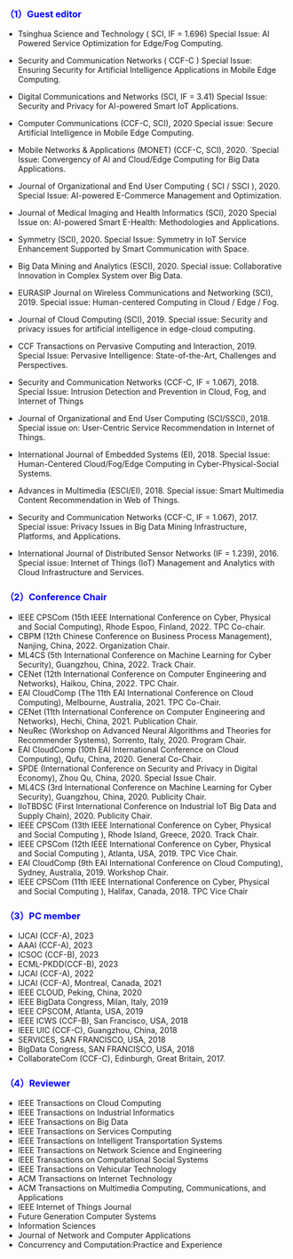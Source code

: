 ###  <span style="color: blue;">（1）Guest editor</span>
- Tsinghua Science and Technology ( SCI, IF = 1.696)
  Special Issue: AI Powered Service Optimization for Edge/Fog Computing. 

- Security and Communication Networks ( CCF-C )
  Special Issue: Ensuring Security for Artificial Intelligence Applications in Mobile Edge Computing.

- Digital Communications and Networks (SCI, IF = 3.41)
  Special Issue: Security and Privacy for AI-powered Smart IoT Applications.

- Computer Communications (CCF-C, SCI), 2020 
  Special issue: Secure Artificial Intelligence in Mobile Edge Computing. 

- Mobile Networks & Applications (MONET) (CCF-C, SCI), 2020.
 `Special Issue: Convergency of AI and Cloud/Edge Computing for Big Data Applications. 

- Journal of Organizational and End User Computing ( SCI / SSCI ), 2020.
  Special Issue: AI-powered E-Commerce Management and Optimization.

- Journal of Medical Imaging and Health Informatics (SCI), 2020
  Special Issue on: AI-powered Smart E-Health: Methodologies and Applications.

- Symmetry (SCI), 2020.
  Special Issue: Symmetry in IoT Service Enhancement Supported by Smart Communication with Space.

- Big Data Mining and Analytics (ESCI), 2020.
  Special issue: Collaborative Innovation in Complex System over Big Data. 

- EURASIP Journal on Wireless Communications and Networking (SCI), 2019.
  Special issue: Human-centered Computing in Cloud / Edge / Fog. 

- Journal of Cloud Computing (SCI), 2019.
  Special issue: Security and privacy issues for artificial intelligence in edge-cloud computing.

- CCF Transactions on Pervasive Computing and Interaction, 2019.
  Special Issue: Pervasive Intelligence: State-of-the-Art, Challenges and Perspectives.

- Security and Communication Networks (CCF-C, IF = 1.067), 2018.
  Special Issue: Intrusion Detection and Prevention in Cloud, Fog, and Internet of Things

- Journal of Organizational and End User Computing (SCI/SSCI), 2018.
  Special issue on: User-Centric Service Recommendation in Internet of Things.

- International Journal of Embedded Systems (EI), 2018.
  Special Issue: Human-Centered Cloud/Fog/Edge Computing in Cyber-Physical-Social Systems.

- Advances in Multimedia (ESCI/EI), 2018.
  Special issue: Smart Multimedia Content Recommendation in Web of Things. 

- Security and Communication Networks (CCF-C, IF = 1.067), 2017.
  Special issue: Privacy Issues in Big Data Mining Infrastructure, Platforms, and Applications.

- International Journal of Distributed Sensor Networks (IF = 1.239), 2016.
  Special issue: Internet of Things (IoT) Management and Analytics with Cloud Infrastructure and Services. 

###  <span style="color: blue;">（2）Conference Chair </span>
- IEEE CPSCom (15th IEEE International Conference on Cyber, Physical and Social Computing), Rhode Espoo, Finland, 2022. TPC Co-chair.
- CBPM (12th Chinese Conference on Business Process Management), Nanjing, China, 2022. Organization Chair.
- ML4CS (5th International Conference on Machine Learning for Cyber Security), Guangzhou, China, 2022. Track Chair.
- CENet (12th International Conference on Computer Engineering and Networks), Haikou, China, 2022. TPC Chair.
- EAI CloudComp (The 11th EAI International Conference on Cloud Computing), Melbourne, Australia, 2021. TPC Co-Chair.
- CENet (11th International Conference on Computer Engineering and Networks), Hechi, China, 2021. Publication Chair.
- NeuRec (Workshop on Advanced Neural Algorithms and Theories for Recommender Systems), Sorrento, Italy, 2020. Program Chair.
- EAI CloudComp (10th EAI International Conference on Cloud Computing), Qufu, China, 2020. General Co-Chair.
- SPDE (International Conference on Security and Privacy in Digital Economy), Zhou Qu, China, 2020. Special Issue Chair.
- ML4CS (3rd International Conference on Machine Learning for Cyber Security), Guangzhou, China, 2020. Publicity Chair.
- IIoTBDSC (First International Conference on Industrial IoT Big Data and Supply Chain), 2020. Publicity Chair.
- IEEE CPSCom (13th IEEE International Conference on Cyber, Physical and Social Computing ), Rhode Island, Greece, 2020. Track Chair.
- IEEE CPSCom (12th IEEE International Conference on Cyber, Physical and Social Computing ), Atlanta, USA, 2019. TPC Vice Chair.
- EAI CloudComp (9th EAI International Conference on Cloud Computing), Sydney, Australia, 2019. Workshop Chair.
- IEEE CPSCom (11th IEEE International Conference on Cyber, Physical and Social Computing ), Halifax, Canada, 2018. TPC Vice Chair

###  <span style="color: blue;">（3）PC member </span>
- IJCAI (CCF-A), 2023
- AAAI (CCF-A), 2023
- ICSOC (CCF-B), 2023
- ECML-PKDD(CCF-B), 2023
- IJCAI (CCF-A), 2022
- IJCAI (CCF-A), Montreal, Canada, 2021
- IEEE CLOUD, Peking, China, 2020
- IEEE BigData Congress, Milan, Italy, 2019
- IEEE CPSCOM, Atlanta, USA, 2019
- IEEE ICWS (CCF-B), San Francisco, USA, 2018
- IEEE UIC (CCF-C), Guangzhou, China, 2018
- SERVICES, SAN FRANCISCO, USA, 2018
- BigData Congress, SAN FRANCISCO, USA, 2018
- CollaborateCom (CCF-C), Edinburgh, Great Britain, 2017.

###  <span style="color: blue;">（4）Reviewer</span>
- IEEE Transactions on Cloud Computing
- IEEE Transactions on Industrial Informatics 
- IEEE Transactions on Big Data
- IEEE Transactions on Services Computing
- IEEE Transactions on Intelligent Transportation Systems
- IEEE Transactions on Network Science and Engineering  
- IEEE Transactions on Computational Social Systems
- IEEE Transactions on Vehicular Technology 
- ACM Transactions on Internet Technology 
- ACM Transactions on Multimedia Computing, Communications, and Applications
- IEEE Internet of Things Journal 
- Future Generation Computer Systems
- Information Sciences 
- Journal of Network and Computer Applications 
- Concurrency and Computation:Practice and Experience